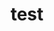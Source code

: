 ---
layout: profile
title : test
Name: Harsh Sharma
University: Maharaja Surajmal Institute of Technology
City: Gurgaon
Country: India
Bio: Hi, this is Harsh. I like to cook things with code and serving them in the browser. I love experimenting with different technologies but I have a soft corner for Javascript.
Favourite-Programming-Languages: JavaScript,TypeScript, C++
Interests-Outside-Of-Tech: Music, Cooking
GitHub: https://github.com/harshsharma6401
LinkedIn: linkedin.com/in/harsh-sharma-486a38211
Twitter: NA
Image: harsh.png
Resume: https://drive.google.com/open?id=18b0kXay4kn5SyS47ZX1y3ibY6VV-SNR-
---